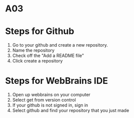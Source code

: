 # A03
# Steps for Github
1. Go to your github and create a new repository.
2. Name the repository
3. Check off the "Add a README file"
4. Click create a repository
# Steps for WebBrains IDE
1. Open up webbrains on your computer
2. Select get from version control
3. If your github is not signed in, sign in
4. Select github and find your repository that you just made
